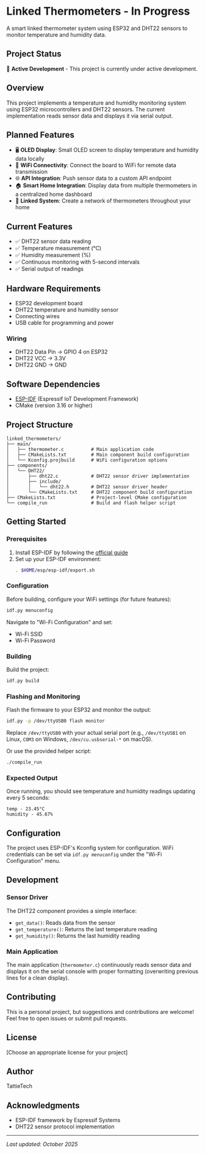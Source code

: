 # Linked Thermometers - In Progress

A smart linked thermometer system using ESP32 and DHT22 sensors to monitor temperature and humidity data.

## Project Status

🚧 **Active Development** - This project is currently under active development.

## Overview

This project implements a temperature and humidity monitoring system using ESP32 microcontrollers and DHT22 sensors. The current implementation reads sensor data and displays it via serial output. 

## Planned Features

- 🖥️ **OLED Display**: Small OLED screen to display temperature and humidity data locally
- 📡 **WiFi Connectivity**: Connect the board to WiFi for remote data transmission
- 🌐 **API Integration**: Push sensor data to a custom API endpoint
- 🏠 **Smart Home Integration**: Display data from multiple thermometers in a centralized home dashboard
- 🔗 **Linked System**: Create a network of thermometers throughout your home

## Current Features

- ✅ DHT22 sensor data reading
- ✅ Temperature measurement (°C)
- ✅ Humidity measurement (%)
- ✅ Continuous monitoring with 5-second intervals
- ✅ Serial output of readings

## Hardware Requirements

- ESP32 development board
- DHT22 temperature and humidity sensor
- Connecting wires
- USB cable for programming and power

### Wiring

- DHT22 Data Pin → GPIO 4 on ESP32
- DHT22 VCC → 3.3V
- DHT22 GND → GND

## Software Dependencies

- [ESP-IDF](https://docs.espressif.com/projects/esp-idf/en/latest/esp32/get-started/) (Espressif IoT Development Framework)
- CMake (version 3.16 or higher)

## Project Structure

```
linked_thermometers/
├── main/
│   ├── thermometer.c          # Main application code
│   ├── CMakeLists.txt         # Main component build configuration
│   └── Kconfig.projbuild      # WiFi configuration options
├── components/
│   └── DHT22/
│       ├── dht22.c            # DHT22 sensor driver implementation
│       ├── include/
│       │   └── dht22.h        # DHT22 sensor driver header
│       └── CMakeLists.txt     # DHT22 component build configuration
├── CMakeLists.txt             # Project-level CMake configuration
└── compile_run                # Build and flash helper script
```

## Getting Started

### Prerequisites

1. Install ESP-IDF by following the [official guide](https://docs.espressif.com/projects/esp-idf/en/latest/esp32/get-started/index.html)
2. Set up your ESP-IDF environment:
   ```bash
   . $HOME/esp/esp-idf/export.sh
   ```

### Configuration

Before building, configure your WiFi settings (for future features):

```bash
idf.py menuconfig
```

Navigate to "Wi-Fi Configuration" and set:
- Wi-Fi SSID
- Wi-Fi Password

### Building

Build the project:

```bash
idf.py build
```

### Flashing and Monitoring

Flash the firmware to your ESP32 and monitor the output:

```bash
idf.py -p /dev/ttyUSB0 flash monitor
```

Replace `/dev/ttyUSB0` with your actual serial port (e.g., `/dev/ttyUSB1` on Linux, `COM3` on Windows, `/dev/cu.usbserial-*` on macOS).

Or use the provided helper script:

```bash
./compile_run
```

### Expected Output

Once running, you should see temperature and humidity readings updating every 5 seconds:

```
temp - 23.45°C
humidity - 45.67%
```

## Configuration

The project uses ESP-IDF's Kconfig system for configuration. WiFi credentials can be set via `idf.py menuconfig` under the "Wi-Fi Configuration" menu.

## Development

### Sensor Driver

The DHT22 component provides a simple interface:
- `get_data()`: Reads data from the sensor
- `get_temperature()`: Returns the last temperature reading
- `get_humidity()`: Returns the last humidity reading

### Main Application

The main application (`thermometer.c`) continuously reads sensor data and displays it on the serial console with proper formatting (overwriting previous lines for a clean display).

## Contributing

This is a personal project, but suggestions and contributions are welcome! Feel free to open issues or submit pull requests.

## License

[Choose an appropriate license for your project]

## Author

TattieTech

## Acknowledgments

- ESP-IDF framework by Espressif Systems
- DHT22 sensor protocol implementation

---

*Last updated: October 2025*
